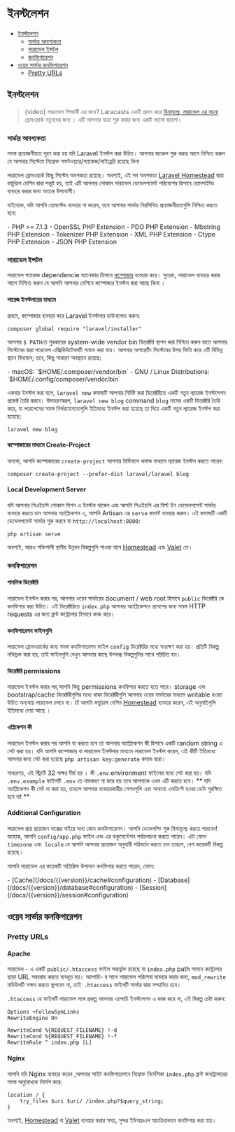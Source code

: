 # ইনস্টলেশন

- [ইনস্টলেশন](#installation)
    - [সার্ভার আবশ্যকতা](#server-requirements)
    - [লারাভেল ইন্সটল](#installing-laravel)
    - [কনফিগারেশন](#configuration)
- [ওয়েব সার্ভার কনফিগারেশন](#web-server-configuration)
    - [Pretty URLs](#pretty-urls)

<a name="installation"></a>
## ইনস্টলেশন

> {video}  লারাভেল  শিক্ষার্থী এর জন্য? Laracasts একটি প্রদান করে [বিনামূল্যে, লারাভেল এর সূচনা ](http://laravelfromscratch.com) ফ্রেমওয়ার্ক নতুনদের জন্য । এটি আপনার যাত্রা শুরু করার জন্য একটি ভালো জায়গা।

<a name="server-requirements"></a>
### সার্ভার আবশ্যকতা
সমস্ত প্রয়োজনীয়তা পূরণ করা হয় যদি Laravel ইনস্টল করা উচিত। আপনার জ্যাকল শুরু করার আগে নিশ্চিত করুন যে আপনার সিস্টেমে নিম্নোক্ত সফটওয়্যার/প্যাকেজ/লাইব্রেরি রয়েছে কিনা 

লারাভেল ফ্রেমওয়ার্ক কিছু সিস্টেম অবশকতা রয়েছে। অবশ্যই, 
এই সব অবশকতা  [Laravel Homestead](/docs/{{version}}/homestead) দ্বারা ভার্চুয়াল মেশিন দ্বারা সন্তুষ্ট হয়, তাই এটি আপনার লোকাল  লারাভেল ডেভেলপমেন্ট পরিবেশের হিসাবে হোমসাইট্ড ব্যবহার করার জন্য অত্যন্ত উপযোগী।

যাইহোক, যদি আপনি হোমস্টেড ব্যবহার না করেন, তবে আপনার সার্ভার নিম্নলিখিত প্রয়োজনীয়তাগুলি নিশ্চিত করতে হবে:

<div class="content-list" markdown="1">
- PHP >= 7.1.3
- OpenSSL PHP Extension
- PDO PHP Extension
- Mbstring PHP Extension
- Tokenizer PHP Extension
- XML PHP Extension
- Ctype PHP Extension
- JSON PHP Extension
</div>

<a name="installing-laravel"></a>
### লারাভেল ইন্সটল
লারাভেল প্যাকেজ dependencie  ম্যানেজার হিসাবে [কম্পোজার](https://getcomposer.org) ব্যবহার করে। সুতরাং, লারাভেল ব্যবহার করার আগে নিশ্চিত করুন যে আপনি আপনার মেশিনে কম্পোজার ইনস্টল করা আছে কিনা ।

#### লারেজ ইনস্টলারের মাধ্যমে

প্রথমে, কম্পোজার ব্যবহার করে Laravel ইনস্টলার ডাউনলোড করুন:

    composer global require "laravel/installer"

আপনার `$ PATH`তে সুরকারের system-wide vendor bin ডিরেক্টরি স্থাপন করা নিশ্চিত করুন যাতে আপনার সিস্টেমের দ্বারা লরেভেল এক্সিকিউটেবলটি সনাক্ত করা যায়। আপনার অপারেটিং সিস্টেমের উপর ভিত্তি করে এটি বিভিন্ন স্থানে বিদ্যমান; তবে, কিছু সাধারণ অবস্থানে রয়েছে:

<div class="content-list" markdown="1">
- macOS: `$HOME/.composer/vendor/bin`
- GNU / Linux Distributions: `$HOME/.config/composer/vendor/bin`
</div>

একবার ইনস্টল করা হলে, `laravel new` কমান্ডটি আপনার নির্দিষ্ট করা ডিরেক্টরীতে একটি নতুন ল্যারেজ ইনস্টলেশন প্রজেক্ট  তৈরি করবে। উদাহরণস্বরূপ, `laravel new blog` command `blog` নামের একটি ডিরেক্টরি তৈরি করে,  যা লরেলেসের সমস্ত নির্ভরযোগ্যতাগুলি ইতিমধ্যে ইনস্টল করা হয়েছে তা দিয়ে একটি নতুন ল্যারেজ ইনস্টল করা হয়েছে:

    laravel new blog

#### কম্পোজারের মাধ্যমে Create-Project

অন্যথা, আপনি কম্পোজারের `create-project` আপনার টার্মিনালে কমান্ড মাধ্যমে ল্যারেজ ইনস্টল করতে পারেন:

    composer create-project --prefer-dist laravel/laravel blog

#### Local Development Server

যদি আপনার পিএইচপি লোকাল মিশন এ ইনস্টল থাকেন এবং আপনি পিএইচপি এর বিল্ট ইন ডেভেলপমেন্ট সার্ভার ব্যবহার করতে চান আপনার অ্যাপ্লিকেশন এ, আপনি Artisan এর `serve` কমান্ট ব্যবহার করুন। এই কমান্ডটি একটি ডেভেলপমেন্ট সার্ভার শুরু করবে যা `http://localhost:8000`:

    php artisan serve


অবশ্যই, আরও শক্তিশালী স্থানীয় উন্নয়ন বিকল্পগুলি পাওয়া যাবে  [Homestead](/docs/{{version}}/homestead) এবং [Valet](/docs/{{version}}/valet) তে। 

<a name="configuration"></a>
### কনফিগারেশন

#### পাবলিক ডিরেক্টরি

লারাভেল ইনস্টল করার পর, আপনার ওয়েব সার্ভারের document / web root হিসাবে `public`  ডিরেক্টরি কে কনফিগার করা উচিত। এই ডিরেক্টরিতে `index.php` আপনার অ্যাপ্লিকেশনে প্রবেশের জন্য সমস্ত HTTP requests এর জন্য ফ্রন্ট কন্ট্রোলার হিসাবে কাজ করে।

#### কনফিগারেশন ফাইলগুলি

লারাভেল ফ্রেমওয়ার্কের জন্য সমস্ত কনফিগারেশন ফাইল `config` ডিরেক্টরির মধ্যে সংরক্ষণ করা হয়। প্রতিটি বিকল্প নথিভুক্ত করা হয়, তাই ফাইলগুলি দেখুন আপনার কাছে উপলব্ধ বিকল্পগুলির সাথে পরিচিত হন।

#### ডিরেক্টরি permissions

লারাভেল ইনস্টল করার পর,আপনি কিছু permissions কনফিগার করতে হতে পারে। storage এবং bootstrap/cache ডিরেক্টরীগুলির মধ্যে থাকা ডিরেক্টরীগুলি আপনার ওয়েব সার্ভারের মাধ্যমে writable হওয়া উচিত অন্যথায় লারাভেল চলবে না। If আপনি ভার্চুয়াল মেশিন [Homestead](/docs/{{version}}/homestead)  ব্যবহার  করেন, এই অনুমতিগুলি ইতিমধ্যে দেয়া আছে ।

#### এপ্লিকেশন কী

লারাভেল ইনস্টল করার পর আপনি যা করতে হবে তা আপনার অ্যাপ্লিকেশন কী হিসাবে একটি random string এ সেট করা হয়। যদি আপনি কম্পোজার বা লারাভেল ইনস্টলার মাধ্যমে লারাভেল  ইনস্টল করেন, এই কীটি ইতিমধ্যে আপনার জন্য সেট করা হয়েছে  `php artisan key:generate` কমান্ড দ্বারা।

সাধারণত, এই স্ট্রিংটি 32 অক্ষর দীর্ঘ হয় । কী   `.env`  environment ফাইলের মধ্যে সেট করা হয়। যদি  `.env.example` ফাইলটি `.env` তে নামকরণ না করে হয় তবে আপনাকে এখন এটি করতে হবে। ** যদি অ্যাপ্লিকেশন কী সেট না করা হয়, তাহলে আপনার ব্যবহারকারীর সেশনগুলি এবং অন্যান্য এনক্রিপ্ট হওয়া ডেটা সুরক্ষিত হবে না! **

#### Additional Configuration

লারাভেল প্রায় প্রয়োজন বাক্সের বাইরে অন্য কোন কনফিগারেশন। আপনি ডেভেলপিং শুরু বিনামূল্যে করতে পারবেন! যাহোক, আপনি `config/app.php` ফাইল এবং এর ডকুমেন্টেশন পর্যালোচনা করতে পারেন। এটা যেমন `timezone` এবং` locale` যে আপনি আপনার প্রয়োজন অনুযায়ী পরিবর্তন করতে চান তাহলে,  বেশ কয়েকটি বিকল্প রয়েছে।

আপনি লারাভেল এর কয়েকটি অতিরিক্ত উপাদান কনফিগার করতে পারেন, যেমন:

<div class="content-list" markdown="1">
- [Cache](/docs/{{version}}/cache#configuration)
- [Database](/docs/{{version}}/database#configuration)
- [Session](/docs/{{version}}/session#configuration)
</div>

<a name="web-server-configuration"></a>
## ওয়েব সার্ভার কনফিগারেশন

<a name="pretty-urls"></a>
### Pretty URLs

#### Apache


লারাভেল - এ একটি  `public/.htaccess`  ফাইল অন্তর্ভুক্ত রয়েছে যা `index.php` path সামনে কন্ট্রোলার ছাড়া URL সরবরাহ করতে ব্যবহৃত হয়। অ্যাপাচি- র সাথে লারাভেল পরিসেবা ব্যবহার করার জন্য, `mod_rewrite` মডিউলটি সক্ষম করতে ভুলবেন না, তাই` .htaccess` ফাইলটি সার্ভার দ্বারা সম্মানিত হবে।

`.htaccess` যে ফাইলটি লারাভেল সঙ্গে প্রকল্প আপনার এ্যাপাচি ইনস্টলেশন এ কাজ করে না, এই বিকল্প চেষ্টা করুন:

    Options +FollowSymLinks
    RewriteEngine On

    RewriteCond %{REQUEST_FILENAME} !-d
    RewriteCond %{REQUEST_FILENAME} !-f
    RewriteRule ^ index.php [L]

#### Nginx

আপনি যদি Nginx ব্যবহার করেন ,আপনার সাইট কনফিগারেশনে নিম্নোক্ত নির্দেশিকা `index.php` ফ্রন্ট কনট্রোলারের সমস্ত অনুরোধকে নির্দেশ করে:

    location / {
        try_files $uri $uri/ /index.php?$query_string;
    }

অবশ্যই, [Homestead](/docs/{{version}}/homestead) বা [Valet](/docs/{{version}}/valet) ব্যবহার করার সময়, সুন্দর ইউআরএল স্বয়ংক্রিয়ভাবে কনফিগার করা যায়।
